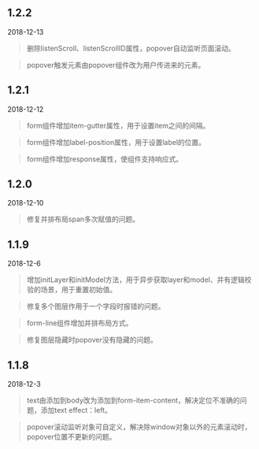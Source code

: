 ## 1.2.2
2018-12-13
> 删除listenScroll、listenScrollID属性，popover自动监听页面滚动。

> popover触发元素由popover组件改为用户传进来的元素。

## 1.2.1
2018-12-12

> form组件增加item-gutter属性，用于设置item之间的间隔。

> form组件增加label-position属性，用于设置label的位置。

> form组件增加response属性，使组件支持响应式。

## 1.2.0
2018-12-10

> 修复并排布局span多次赋值的问题。

## 1.1.9
2018-12-6

> 增加initLayer和initModel方法，用于异步获取layer和model、并有逻辑校验的场景，用于重置初始值。

> 修复多个图层作用于一个字段时报错的问题。

> form-line组件增加并排布局方式。

> 修复图层隐藏时popover没有隐藏的问题。

## 1.1.8
2018-12-3

> text由添加到body改为添加到form-item-content，解决定位不准确的问题，添加text effect：left。

> popover滚动监听对象可自定义，解决除window对象以外的元素滚动时，popover位置不更新的问题。